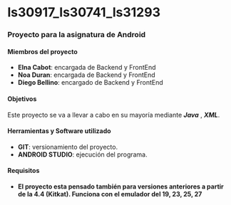# ls30917_ls30741_ls31293
<h3>Proyecto para la asignatura de Android</h3>
<h4>Miembros del proyecto</h4>
<ul>
  <li><b>Elna Cabot</b>: encargada de Backend y FrontEnd  </li>
  <li><b>Noa Duran</b>: encargada de Backend y FrontEnd </li>
  <li><b>Diego Bellino</b>: encargado de Backend y FrontEnd</li>
</ul>

<h4>Objetivos</h4>
Este proyecto se va a llevar a cabo en su mayoría mediante <i><b>Java</b></i> , <i><b>XML</b></i>. 



<h4>Herramientas y Software utilizado</h4>
<ul>
  <li><b>GIT</b>: versionamiento del proyecto.</li> 
  <li><b>ANDROID STUDIO</b>: ejecución del programa.</li>
 
</ul>

<h4>Requisitos</h4>
<ul>
  <li><b>El proyecto esta pensado también para versiones anteriores a partir de la 4.4 (Kitkat). Funciona con el emulador del 19, 23, 25, 27</li> 
</ul>
